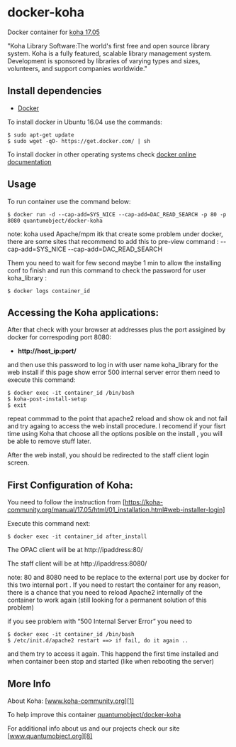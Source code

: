 # docker-koha

Docker container for [koha 17.05][3]

"Koha Library Software:The world's first free and open source library system. Koha is a fully featured, scalable library management system. Development is sponsored by libraries of varying types and sizes, volunteers, and support companies worldwide."

## Install dependencies

  - [Docker][2]

To install docker in Ubuntu 16.04 use the commands:

    $ sudo apt-get update
    $ sudo wget -qO- https://get.docker.com/ | sh

 To install docker in other operating systems check [docker online documentation][4]

## Usage

To run container use the command below:

    $ docker run -d --cap-add=SYS_NICE --cap-add=DAC_READ_SEARCH -p 80 -p 8080 quantumobject/docker-koha

note: koha used  Apache/mpm itk that create some problem under docker, there are some sites that recommend to add this to pre-view command :   --cap-add=SYS_NICE --cap-add=DAC_READ_SEARCH

Them you need to wait for few second maybe 1 min to allow the installing conf to finish and run this command to check the password for user koha_library :

    $ docker logs container_id

## Accessing the Koha applications:

After that check with your browser at addresses plus the port assigined by docker for correspoding port 8080:

  - **http://host_ip:port/**
  
and then use this password to log in with user name koha_library for the web install if this page show error 500 internal server error them need to execute this command:

    $ docker exec -it container_id /bin/bash
    $ koha-post-install-setup
    $ exit

repeat commmad to the point that apache2 reload and show ok and not fail and try againg to access the web install procedure. I recomend if your fisrt time using Koha that choose all the options posible on the install , you will be able to remove stuff later. 

After the web install, you should be redirected to the staff client login screen.

## First Configuration of Koha:

  You need to follow the instruction from [https://koha-community.org/manual/17.05/html/01_installation.html#web-installer-login]
 
Execute this command next:

    $ docker exec -it container_id after_install

The OPAC client will be at http://ipaddress:80/ 

The staff client will be at http://ipaddress:8080/

note: 80 and 8080 need to be replace to the external port use by docker for this two internal port . If you need to restart the container for any reason, there is a chance that you need to reload Apache2 internally of the container to work again (still looking for a permanent solution of this problem)

if you see problem with “500 Internal Server Error” you need to

    $ docker exec -it container_id /bin/bash
    $ /etc/init.d/apache2 restart ==> if fail, do it again ..

and them try to access it again. This happend the first time installed and when container been stop and started (like when rebooting the server)


## More Info

About Koha: [www.koha-community.org][1]

To help improve this container [quantumobject/docker-koha][5]

For additional info about us and our projects check our site [www.quantumobject.org][8]

[1]:http://koha-community.org/
[2]:https://www.docker.com
[3]:http://koha-community.org/documentation/
[4]:http://docs.docker.com
[5]:https://github.com/QuantumObject/docker-koha
[8]:http://www.quantumobject.org/
